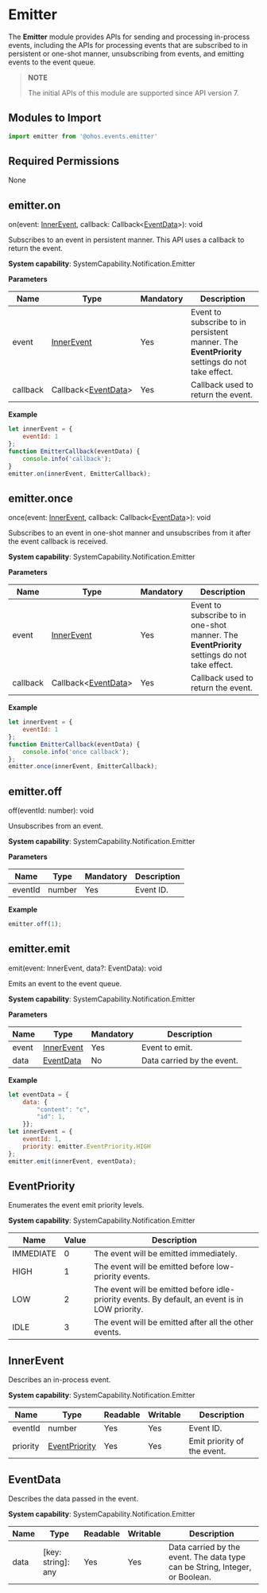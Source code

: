 # Emitter

The **Emitter** module provides APIs for sending and processing in-process events, including the APIs for processing events that are subscribed to in persistent or one-shot manner, unsubscribing from events, and emitting events to the event queue.

> **NOTE**
>
> The initial APIs of this module are supported since API version 7.

## Modules to Import

```javascript
import emitter from '@ohos.events.emitter'
```

## Required Permissions

None

## emitter.on

on(event: [InnerEvent](#innerevent), callback: Callback\<[EventData](#eventdata)\>): void

Subscribes to an event in persistent manner. This API uses a callback to return the event.

**System capability**: SystemCapability.Notification.Emitter

**Parameters**

| Name  | Type                               | Mandatory| Description                                   |
| -------- | ----------------------------------- | ---- | --------------------------------------- |
| event    | [InnerEvent](#innerevent)           | Yes  | Event to subscribe to in persistent manner. The **EventPriority** settings do not take effect.|
| callback | Callback\<[EventData](#eventdata)\> | Yes  | Callback used to return the event.               |

**Example**

```javascript
let innerEvent = {
    eventId: 1
};
function EmitterCallback(eventData) {
    console.info('callback');
}
emitter.on(innerEvent, EmitterCallback);
```

## emitter.once

once(event: [InnerEvent](#innerevent), callback: Callback\<[EventData](#eventdata)\>): void

Subscribes to an event in one-shot manner and unsubscribes from it after the event callback is received.

**System capability**: SystemCapability.Notification.Emitter

**Parameters**

| Name  | Type                               | Mandatory| Description                                   |
| -------- | ----------------------------------- | ---- | --------------------------------------- |
| event    | [InnerEvent](#innerevent)           | Yes  | Event to subscribe to in one-shot manner. The **EventPriority** settings do not take effect.|
| callback | Callback\<[EventData](#eventdata)\> | Yes  | Callback used to return the event.               |

**Example**

```javascript
let innerEvent = {
    eventId: 1
};
function EmitterCallback(eventData) {
    console.info('once callback');
};
emitter.once(innerEvent, EmitterCallback);
```

## emitter.off

off(eventId: number): void

Unsubscribes from an event.

**System capability**: SystemCapability.Notification.Emitter

**Parameters**

| Name | Type  | Mandatory| Description  |
| ------- | ------ | ---- | ------ |
| eventId | number | Yes  | Event ID.|

**Example**

```javascript
emitter.off(1);
```

## emitter.emit

emit(event: InnerEvent, data?: EventData): void

Emits an event to the event queue.

**System capability**: SystemCapability.Notification.Emitter

**Parameters**

| Name| Type                     | Mandatory| Description          |
| ------ | ------------------------- | ---- | -------------- |
| event  | [InnerEvent](#innerevent) | Yes  | Event to emit.    |
| data   | [EventData](#eventdata)   | No  | Data carried by the event.|

**Example**

```javascript
let eventData = {
    data: {
        "content": "c",
        "id": 1,
    }};
let innerEvent = {
    eventId: 1,
    priority: emitter.EventPriority.HIGH
};
emitter.emit(innerEvent, eventData);
```

## EventPriority

Enumerates the event emit priority levels.

**System capability**: SystemCapability.Notification.Emitter

| Name     | Value  | Description                                               |
| --------- | ---- | --------------------------------------------------- |
| IMMEDIATE | 0    | The event will be emitted immediately.                               |
| HIGH      | 1    | The event will be emitted before low-priority events.                        |
| LOW       | 2    | The event will be emitted before idle-priority events. By default, an event is in LOW priority.|
| IDLE      | 3    | The event will be emitted after all the other events.         |

## InnerEvent

Describes an in-process event.

**System capability**: SystemCapability.Notification.Emitter

| Name    | Type                       | Readable| Writable| Description                              |
| -------- | ------------------------------- | ---- | ---- | ---------------------------------- |
| eventId  | number                          | Yes  | Yes  | Event ID.|
| priority | [EventPriority](#eventpriority) | Yes  | Yes  | Emit priority of the event.        |

## EventData

Describes the data passed in the event.

**System capability**: SystemCapability.Notification.Emitter

| Name| Type          | Readable| Writable| Description          |
| ---- | ------------------ | ---- | ---- | -------------- |
| data | [key: string]: any | Yes  | Yes  | Data carried by the event. The data type can be String, Integer, or Boolean.|
